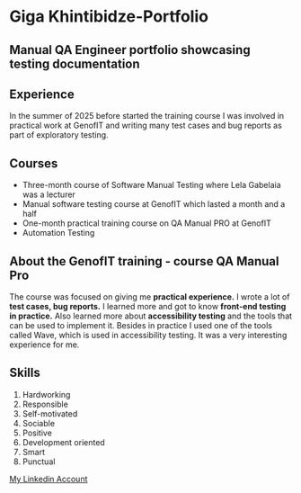 # Giga Khintibidze-Portfolio
## Manual QA Engineer portfolio showcasing testing documentation

## Experience
In the summer of 2025 before started the training course I was involved in practical work at GenofIT and writing many test cases and bug reports as part of exploratory testing.

## Courses
- Three-month course of Software Manual Testing where Lela Gabelaia was a lecturer
- Manual software testing course at GenofIT which lasted a month and a half
- One-month practical training course on QA Manual PRO at GenofIT
- Automation Testing

## About the GenofIT training - course QA Manual Pro
   The course was focused on giving me **practical experience.** I wrote a lot of **test cases, bug reports.** I learned more and got to know **front-end testing in practice.** Also learned more about **accessibility testing** and the tools that can be used to implement it. Besides in practice I used one of the tools called Wave, which is used in accessibility testing. It was a very interesting experience for me.


## Skills
1. Hardworking
2. Responsible
3. Self-motivated
4. Sociable
5. Positive
6. Development oriented
7. Smart
8. Punctual
   

[My Linkedin Account](https://www.linkedin.com/in/giga-khintibidze-24563534b/)
